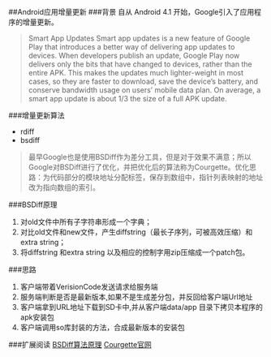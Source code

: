 ##Android应用增量更新
###背景
自从 Android 4.1 开始，Google引入了应用程序的增量更新。
> Smart App Updates Smart app updates is a new feature of Google Play that introduces a better way of delivering app updates to devices. When developers publish an update, Google Play now delivers only the bits that have changed to devices, rather than the entire APK. This makes the updates much lighter-weight in most cases, so they are faster to download, save the device’s battery, and conserve bandwidth usage on users’ mobile data plan. On average, a smart app update is about 1/3 the size of a full APK update.

###增量更新算法
* rdiff
* bsdiff

> 最早Google也是使用BSDiff作为差分工具，但是对于效果不满意；所以Google对BSDiff进行了优化，并把优化后的算法称为Courgette。优化思路：为代码部分的模块地址分配标签，保存到数组中，指针列表映射的地址改为指向数组的索引。

###BSDiff原理 
1. 对old文件中所有子字符串形成一个字典；
2. 对比old文件和new文件，产生diffstring（最长子序列，可被高效压缩）和extra string；
3. 将diffstring 和extra string 以及相应的控制字用zip压缩成一个patch包。

###思路
1. 客户端带着VerisionCode发送请求给服务端
2. 服务端判断是否是最新版本,如果不是生成差分包，并反回给客户端Url地址
3. 客户端拿到URL地址下载到SD卡中,并从客户端data/app 目录下拷贝本程序的apk安装包
4. 客户端调用so库封装的方法，合成最新版本的安装包


###扩展阅读
[BSDiff算法原理](http://blog.csdn.net/add_ada/article/details/51232889)
[Courgette官网](https://www.chromium.org/developers/design-documents/software-updates-courgette)